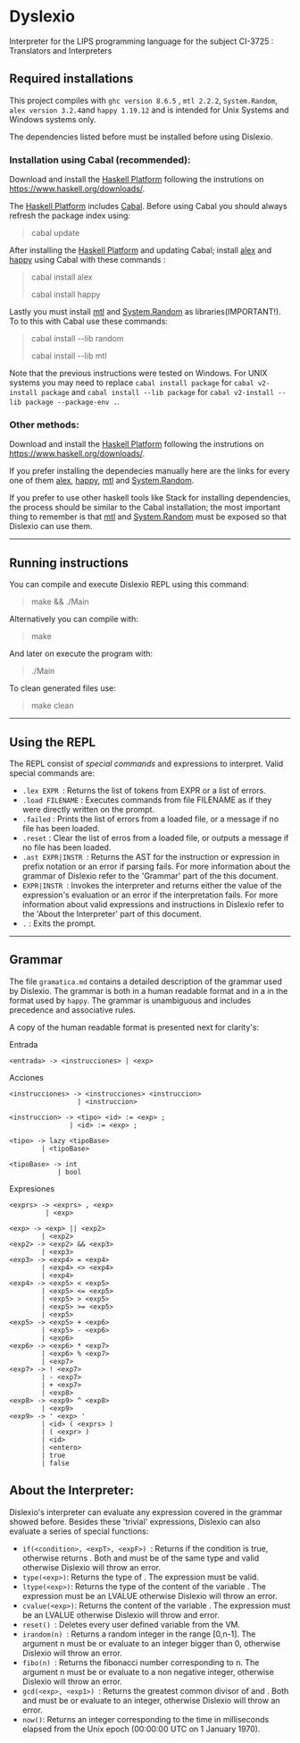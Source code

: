 # Dyslexio

Interpreter for the LIPS programming language for the subject CI-3725 : Translators and Interpreters

## Required installations

This project compiles with ```ghc version 8.6.5``` , ```mtl 2.2.2```, ```System.Random```,  ```alex version 3.2.4```and ```happy 1.19.12``` and is intended for Unix Systems and Windows systems only.

The dependencies listed before must be installed before using Dislexio.

### Installation using Cabal (recommended):

Download and install the [Haskell Platform](https://www.haskell.org/) following the instrutions on https://www.haskell.org/downloads/. 

The [Haskell Platform](https://www.haskell.org/) includes [Cabal](https://www.haskell.org/cabal/). Before using Cabal you should always refresh the package index using:
> cabal update

After installing the [Haskell Platform](https://www.haskell.org/) and updating Cabal; install [alex](https://www.haskell.org/alex/) and [happy](https://www.haskell.org/happy/) using Cabal with these commands :

> cabal install alex
> 
> cabal install happy

Lastly you must install [mtl](https://hackage.haskell.org/package/mtl) and [System.Random](https://hackage.haskell.org/package/random-1.2.1/docs/System-Random.html) as libraries(IMPORTANT!). To to this with Cabal use these commands:

> cabal install --lib random
> 
> cabal install --lib mtl

Note that the previous instructions were tested on Windows.
For UNIX systems you may need to replace ```cabal install package``` for ```cabal v2-install package``` and ```cabal install --lib package``` for ```cabal v2-install --lib package --package-env .```.

### Other methods:

Download and install the [Haskell Platform](https://www.haskell.org/) following the instrutions on https://www.haskell.org/downloads/.

If you prefer installing the dependecies manually here are the links for every one of them [alex](https://www.haskell.org/alex/), [happy](https://www.haskell.org/happy/), [mtl](https://hackage.haskell.org/package/mtl) and [System.Random](https://hackage.haskell.org/package/random-1.2.1/docs/System-Random.html).

If you prefer to use other haskell tools like Stack for installing dependencies, the process should be similar to the Cabal installation; the most important thing to remember is that [mtl](https://hackage.haskell.org/package/mtl) and [System.Random](https://hackage.haskell.org/package/random-1.2.1/docs/System-Random.html) must be exposed so that Dislexio can use them.

---
## Running instructions

You can compile and execute Dislexio REPL using this command:
> make && ./Main

Alternatively you can compile with:
> make

And later on execute the program with:
> ./Main

To clean generated files use:
> make clean

---
## Using the REPL

The REPL consist of *special commands* and expressions to interpret. Valid special commands are: 

* ```.lex EXPR ```: Returns the list of tokens from EXPR or a list of errors.
* ```.load FILENAME``` : Executes commands from file FILENAME as if they were directly written on the prompt.
* ```.failed``` : Prints the list of errors from a loaded file, or a message if no file has been loaded.
* ```.reset``` : Clear the list of erros from a loaded file, or outputs a message if no file has been loaded.
* ```.ast EXPR|INSTR ```: Returns the AST for the instruction or expression in prefix notation or an error if parsing fails. For more information about the grammar of Dislexio refer to the 'Grammar' part of the this document.
* ```EXPR|INSTR ```: Invokes the interpreter and returns either the value of the expression's evaluation or an error if the interpretation fails. For more information about valid expressions and instructions in Dislexio refer to the 'About the Interpreter' part of this document.
* ```.``` : Exits the prompt.

---

## Grammar

The file ```gramatica.md``` contains a detailed description of the grammar used by Dislexio. The grammar is both in a human readable format and in a in the format used by ```happy```. The grammar is unambiguous and includes precedence and associative rules. 

A copy of the human readable format is presented next for clarity's:

Entrada

    <entrada> -> <instrucciones> | <exp>

Acciones

    <instrucciones> -> <instrucciones> <instruccion>
                     | <instruccion> 

    <instruccion> -> <tipo> <id> := <exp> ;
                   | <id> := <exp> ;

    <tipo> -> lazy <tipoBase>
            | <tipoBase>

    <tipoBase> -> int
                | bool

Expresiones

    <exprs> -> <exprs> , <exp>
             | <exp>

    <exp> -> <exp> || <exp2>
            | <exp2>
    <exp2> -> <exp2> && <exp3>
            | <exp3>
    <exp3> -> <exp4> = <exp4>
            | <exp4> <> <exp4>
            | <exp4>
    <exp4> -> <exp5> < <exp5>
            | <exp5> <= <exp5>
            | <exp5> > <exp5>
            | <exp5> >= <exp5>
            | <exp5>
    <exp5> -> <exp5> + <exp6>
            | <exp5> - <exp6>
            | <exp6>
    <exp6> -> <exp6> * <exp7>
            | <exp6> % <exp7>
            | <exp7>
    <exp7> -> ! <exp7>
            | - <exp7>
            | + <exp7>
            | <exp8>
    <exp8> -> <exp9> ^ <exp8>
            | <exp9>
    <exp9> -> ' <exp> '
            | <id> ( <exprs> ) 
            | ( <expr> ) 
            | <id>
            | <entero>
            | true 
            | false
            
##  About the Interpreter:
Dislexio's interpreter can evaluate any expression covered in the grammar showed before. Besides these 'trivial' expressions, Dislexio can also evaluate a series of special functions:
* ```if(<condition>, <expT>, <expF>) ```: Returns <expT> if the condition is true, otherwise returns <expF>. Both <expT> and <expF> must be of the same type and valid otherwise Dislexio will throw an error.
* ```type(<exp>)```: Returns the type of <exp>. The expression must be valid.
* ```ltype(<exp>)```: Returns the type of the content of the variable <exp>. The expression <exp> must be an LVALUE otherwise Dislexio will throw an error.
* ```cvalue(<exp>)```: Returns the content of the variable <exp>. The expression <exp> must be an LVALUE otherwise Dislexio will throw and error.
* ```reset() ```: Deletes every user defined variable from the VM. 
* ```irandom(n) ```: Returns a random integer in the range [0,n-1]. The argument n must be or evaluate to an integer bigger than 0, otherwise Dislexio will throw an error.
* ```fibo(n) ```: Returns the fibonacci number corresponding to n. The argument n must be or evaluate to a non negative integer, otherwise Dislexio will throw an error.
* ```gcd(<exp>, <exp1>) ```: Returns the greatest common divisor of <exp> and <exp1>. Both <exp> and <exp1> must be or evaluate to an integer, otherwise Dislexio will throw an error.
* ```now()```: Returns an integer corresponding to the time in milliseconds elapsed from the Unix epoch (00:00:00 UTC on 1 January 1970).
